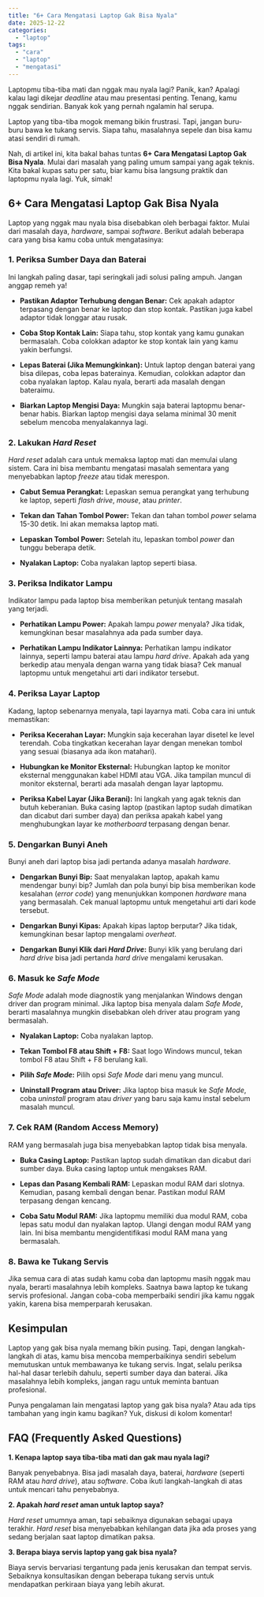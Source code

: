 ```yaml
---
title: "6+ Cara Mengatasi Laptop Gak Bisa Nyala"
date: 2025-12-22
categories: 
  - "laptop"
tags: 
  - "cara"
  - "laptop"
  - "mengatasi"
---
```


Laptopmu tiba-tiba mati dan nggak mau nyala lagi? Panik, kan? Apalagi kalau lagi dikejar _deadline_ atau mau presentasi penting. Tenang, kamu nggak sendirian. Banyak kok yang pernah ngalamin hal serupa.

Laptop yang tiba-tiba mogok memang bikin frustrasi. Tapi, jangan buru-buru bawa ke tukang servis. Siapa tahu, masalahnya sepele dan bisa kamu atasi sendiri di rumah.

Nah, di artikel ini, kita bakal bahas tuntas **6+ Cara Mengatasi Laptop Gak Bisa Nyala**. Mulai dari masalah yang paling umum sampai yang agak teknis. Kita bakal kupas satu per satu, biar kamu bisa langsung praktik dan laptopmu nyala lagi. Yuk, simak!

## 6+ Cara Mengatasi Laptop Gak Bisa Nyala

Laptop yang nggak mau nyala bisa disebabkan oleh berbagai faktor. Mulai dari masalah daya, _hardware_, sampai _software_. Berikut adalah beberapa cara yang bisa kamu coba untuk mengatasinya:

### 1\. Periksa Sumber Daya dan Baterai

Ini langkah paling dasar, tapi seringkali jadi solusi paling ampuh. Jangan anggap remeh ya!

- **Pastikan Adaptor Terhubung dengan Benar:** Cek apakah adaptor terpasang dengan benar ke laptop dan stop kontak. Pastikan juga kabel adaptor tidak longgar atau rusak.
    
- **Coba Stop Kontak Lain:** Siapa tahu, stop kontak yang kamu gunakan bermasalah. Coba colokkan adaptor ke stop kontak lain yang kamu yakin berfungsi.
    
- **Lepas Baterai (Jika Memungkinkan):** Untuk laptop dengan baterai yang bisa dilepas, coba lepas baterainya. Kemudian, colokkan adaptor dan coba nyalakan laptop. Kalau nyala, berarti ada masalah dengan bateraimu.
    
- **Biarkan Laptop Mengisi Daya:** Mungkin saja baterai laptopmu benar-benar habis. Biarkan laptop mengisi daya selama minimal 30 menit sebelum mencoba menyalakannya lagi.
    

### 2\. Lakukan _Hard Reset_

_Hard reset_ adalah cara untuk memaksa laptop mati dan memulai ulang sistem. Cara ini bisa membantu mengatasi masalah sementara yang menyebabkan laptop _freeze_ atau tidak merespon.

- **Cabut Semua Perangkat:** Lepaskan semua perangkat yang terhubung ke laptop, seperti _flash drive_, _mouse_, atau _printer_.
    
- **Tekan dan Tahan Tombol Power:** Tekan dan tahan tombol _power_ selama 15-30 detik. Ini akan memaksa laptop mati.
    
- **Lepaskan Tombol Power:** Setelah itu, lepaskan tombol _power_ dan tunggu beberapa detik.
    
- **Nyalakan Laptop:** Coba nyalakan laptop seperti biasa.
    

### 3\. Periksa Indikator Lampu

Indikator lampu pada laptop bisa memberikan petunjuk tentang masalah yang terjadi.

- **Perhatikan Lampu Power:** Apakah lampu _power_ menyala? Jika tidak, kemungkinan besar masalahnya ada pada sumber daya.
    
- **Perhatikan Lampu Indikator Lainnya:** Perhatikan lampu indikator lainnya, seperti lampu baterai atau lampu _hard drive_. Apakah ada yang berkedip atau menyala dengan warna yang tidak biasa? Cek manual laptopmu untuk mengetahui arti dari indikator tersebut.
    

### 4\. Periksa Layar Laptop

Kadang, laptop sebenarnya menyala, tapi layarnya mati. Coba cara ini untuk memastikan:

- **Periksa Kecerahan Layar:** Mungkin saja kecerahan layar disetel ke level terendah. Coba tingkatkan kecerahan layar dengan menekan tombol yang sesuai (biasanya ada ikon matahari).
    
- **Hubungkan ke Monitor Eksternal:** Hubungkan laptop ke monitor eksternal menggunakan kabel HDMI atau VGA. Jika tampilan muncul di monitor eksternal, berarti ada masalah dengan layar laptopmu.
    
- **Periksa Kabel Layar (Jika Berani):** Ini langkah yang agak teknis dan butuh keberanian. Buka casing laptop (pastikan laptop sudah dimatikan dan dicabut dari sumber daya) dan periksa apakah kabel yang menghubungkan layar ke _motherboard_ terpasang dengan benar.
    

### 5\. Dengarkan Bunyi Aneh

Bunyi aneh dari laptop bisa jadi pertanda adanya masalah _hardware_.

- **Dengarkan Bunyi Bip:** Saat menyalakan laptop, apakah kamu mendengar bunyi bip? Jumlah dan pola bunyi bip bisa memberikan kode kesalahan (_error code_) yang menunjukkan komponen _hardware_ mana yang bermasalah. Cek manual laptopmu untuk mengetahui arti dari kode tersebut.
    
- **Dengarkan Bunyi Kipas:** Apakah kipas laptop berputar? Jika tidak, kemungkinan besar laptop mengalami _overheat_.
    
- **Dengarkan Bunyi Klik dari _Hard Drive_:** Bunyi klik yang berulang dari _hard drive_ bisa jadi pertanda _hard drive_ mengalami kerusakan.
    

### 6\. Masuk ke _Safe Mode_

_Safe Mode_ adalah mode diagnostik yang menjalankan Windows dengan driver dan program minimal. Jika laptop bisa menyala dalam _Safe Mode_, berarti masalahnya mungkin disebabkan oleh driver atau program yang bermasalah.

- **Nyalakan Laptop:** Coba nyalakan laptop.
    
- **Tekan Tombol F8 atau Shift + F8:** Saat logo Windows muncul, tekan tombol F8 atau Shift + F8 berulang kali.
    
- **Pilih _Safe Mode_:** Pilih opsi _Safe Mode_ dari menu yang muncul.
    
- **Uninstall Program atau Driver:** Jika laptop bisa masuk ke _Safe Mode_, coba _uninstall_ program atau _driver_ yang baru saja kamu instal sebelum masalah muncul.
    

### 7\. Cek RAM (Random Access Memory)

RAM yang bermasalah juga bisa menyebabkan laptop tidak bisa menyala.

- **Buka Casing Laptop:** Pastikan laptop sudah dimatikan dan dicabut dari sumber daya. Buka casing laptop untuk mengakses RAM.
    
- **Lepas dan Pasang Kembali RAM:** Lepaskan modul RAM dari slotnya. Kemudian, pasang kembali dengan benar. Pastikan modul RAM terpasang dengan kencang.
    
- **Coba Satu Modul RAM:** Jika laptopmu memiliki dua modul RAM, coba lepas satu modul dan nyalakan laptop. Ulangi dengan modul RAM yang lain. Ini bisa membantu mengidentifikasi modul RAM mana yang bermasalah.
    

### 8\. Bawa ke Tukang Servis

Jika semua cara di atas sudah kamu coba dan laptopmu masih nggak mau nyala, berarti masalahnya lebih kompleks. Saatnya bawa laptop ke tukang servis profesional. Jangan coba-coba memperbaiki sendiri jika kamu nggak yakin, karena bisa memperparah kerusakan.

## Kesimpulan

Laptop yang gak bisa nyala memang bikin pusing. Tapi, dengan langkah-langkah di atas, kamu bisa mencoba memperbaikinya sendiri sebelum memutuskan untuk membawanya ke tukang servis. Ingat, selalu periksa hal-hal dasar terlebih dahulu, seperti sumber daya dan baterai. Jika masalahnya lebih kompleks, jangan ragu untuk meminta bantuan profesional.

Punya pengalaman lain mengatasi laptop yang gak bisa nyala? Atau ada tips tambahan yang ingin kamu bagikan? Yuk, diskusi di kolom komentar!

## FAQ (Frequently Asked Questions)

**1\. Kenapa laptop saya tiba-tiba mati dan gak mau nyala lagi?**

Banyak penyebabnya. Bisa jadi masalah daya, baterai, _hardware_ (seperti RAM atau _hard drive_), atau _software_. Coba ikuti langkah-langkah di atas untuk mencari tahu penyebabnya.

**2\. Apakah _hard reset_ aman untuk laptop saya?**

_Hard reset_ umumnya aman, tapi sebaiknya digunakan sebagai upaya terakhir. _Hard reset_ bisa menyebabkan kehilangan data jika ada proses yang sedang berjalan saat laptop dimatikan paksa.

**3\. Berapa biaya servis laptop yang gak bisa nyala?**

Biaya servis bervariasi tergantung pada jenis kerusakan dan tempat servis. Sebaiknya konsultasikan dengan beberapa tukang servis untuk mendapatkan perkiraan biaya yang lebih akurat.
